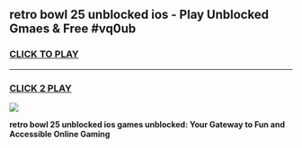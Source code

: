 
## retro bowl 25 unblocked ios - Play Unblocked Gmaes & Free #vq0ub
<h3>
<a href="https://news.freeplayer.one?title=retro_bowl_25_unblocked_ios&ref=26F">CLICK TO PLAY</a></h3>
<hr>

<h3>
<a href="https://news.freeplayer.one?title=retro_bowl_25_unblocked_ios&ref=26F">CLICK 2 PLAY</a>
  
</h3>

<a href="https://news.freeplayer.one?title=retro_bowl_25_unblocked_ios&ref=26F/"><img src="https://clearcache.store/games.png"></a>


**retro bowl 25 unblocked ios games unblocked: Your Gateway to Fun and Accessible Online Gaming**

